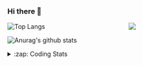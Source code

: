### Hi there 👋

<!--
**tao8687/tao8687** is a ✨ _special_ ✨ repository because its `README.md` (this file) appears on your GitHub profile.

Here are some ideas to get you started:

- 🔭 I’m currently working on ...
- 🌱 I’m currently learning ...
- 👯 I’m looking to collaborate on ...
- 🤔 I’m looking for help with ...
- 💬 Ask me about ...
- 📫 How to reach me: ...
- 😄 Pronouns: ...
- ⚡ Fun fact: ...
-->

<img align='right' src="https://media.giphy.com/media/M9gbBd9nbDrOTu1Mqx/giphy.gif" width="230">

![Top Langs](https://github-readme-stats.vercel.app/api/top-langs/?username=tao8687&layout=compact&title_color=23238E&text_color=A67D3D)

![Anurag's github stats](https://github-readme-stats.vercel.app/api?username=tao8687&show_icons=true&&text_color=A67D3D&title_color=23238E&show_icons=false&count_private=true&hide=stars)

<details>
  <summary>:zap: Coding Stats</summary>
  <b>
<!--START_SECTION:waka-->
![Profile Views](http://img.shields.io/badge/Profile%20Views-4-blue)

**🐱 My GitHub Data** 

> 🏆 39 Contributions in the Year 2022
 > 
> 📦 945.7 kB Used in GitHub's Storage 
 > 
> 🚫 Not Opted to Hire
 > 
> 📜 52 Public Repositories 
 > 
> 🔑 22 Private Repositories  
 > 
**I'm an Early 🐤** 

```text
🌞 Morning    105 commits    ███████████████████░░░░░░   77.21% 
🌆 Daytime    9 commits      █░░░░░░░░░░░░░░░░░░░░░░░░   6.62% 
🌃 Evening    22 commits     ████░░░░░░░░░░░░░░░░░░░░░   16.18% 
🌙 Night      0 commits      ░░░░░░░░░░░░░░░░░░░░░░░░░   0.0%

```
📅 **I'm Most Productive on Monday** 

```text
Monday       27 commits     █████░░░░░░░░░░░░░░░░░░░░   19.85% 
Tuesday      23 commits     ████░░░░░░░░░░░░░░░░░░░░░   16.91% 
Wednesday    24 commits     ████░░░░░░░░░░░░░░░░░░░░░   17.65% 
Thursday     19 commits     ███░░░░░░░░░░░░░░░░░░░░░░   13.97% 
Friday       16 commits     ███░░░░░░░░░░░░░░░░░░░░░░   11.76% 
Saturday     13 commits     ██░░░░░░░░░░░░░░░░░░░░░░░   9.56% 
Sunday       14 commits     ██░░░░░░░░░░░░░░░░░░░░░░░   10.29%

```


📊 **This Week I Spent My Time On** 

```text
⌚︎ Time Zone: Asia/Shanghai

💬 Programming Languages: 
No Activity Tracked This Week

🔥 Editors: 
No Activity Tracked This Week

🐱‍💻 Projects: 
No Activity Tracked This Week

💻 Operating System: 
No Activity Tracked This Week

```

**I Mostly Code in Python** 

```text
Python                   7 repos             ███████░░░░░░░░░░░░░░░░░░   28.0% 
C                        6 repos             ██████░░░░░░░░░░░░░░░░░░░   24.0% 
C++                      5 repos             █████░░░░░░░░░░░░░░░░░░░░   20.0% 
Shell                    2 repos             ██░░░░░░░░░░░░░░░░░░░░░░░   8.0% 
Makefile                 1 repo              █░░░░░░░░░░░░░░░░░░░░░░░░   4.0%

```


**Timeline**

![Chart not found](https://raw.githubusercontent.com/tao8687/tao8687/master/charts/bar_graph.png) 


 Last Updated on 11/02/2022 01:14:19 UTC
<!--END_SECTION:waka-->
</details>
